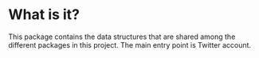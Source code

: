 # What is it?

This package contains the data structures that are shared among the different packages in this project.
The main entry point is Twitter account.
